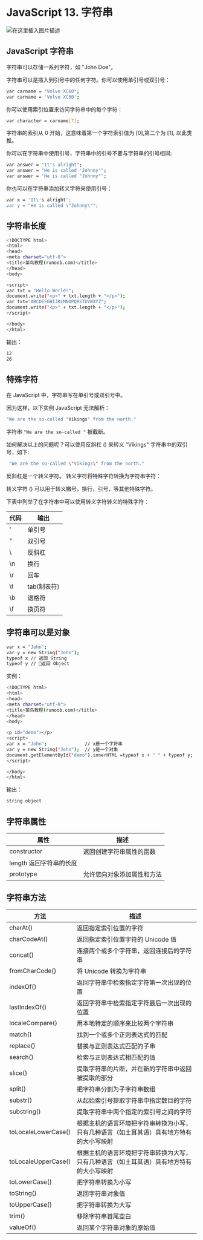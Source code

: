 #  JavaScript 13. 字符串


![在这里插入图片描述](https://img-blog.csdnimg.cn/2ef80786f6ed45019b228ac86039d916.png)


##  JavaScript 字符串
字符串可以存储一系列字符，如 "John Doe"。

字符串可以是插入到引号中的任何字符。你可以使用单引号或双引号：

```bash
var carname = "Volvo XC60";
var carname = 'Volvo XC60';
```

你可以使用索引位置来访问字符串中的每个字符：

```bash
var character = carname[7];
```

字符串的索引从 0 开始，这意味着第一个字符索引值为 [0],第二个为 [1], 以此类推。

你可以在字符串中使用引号，字符串中的引号不要与字符串的引号相同:

```bash
var answer = "It's alright";
var answer = "He is called 'Johnny'";
var answer = 'He is called "Johnny"';
```

你也可以在字符串添加转义字符来使用引号：

```bash
var x = 'It\'s alright';
var y = "He is called \"Johnny\"";
```
##  字符串长度

```bash
<!DOCTYPE html>
<html>
<head> 
<meta charset="utf-8"> 
<title>菜鸟教程(runoob.com)</title> 
</head>
<body>

<script>
var txt = "Hello World!";
document.write("<p>" + txt.length + "</p>");
var txt="ABCDEFGHIJKLMNOPQRSTUVWXYZ";
document.write("<p>" + txt.length + "</p>");
</script>

</body>
</html>
```
输出：

```bash
12
26
```
##  特殊字符
在 JavaScript 中，字符串写在单引号或双引号中。

因为这样，以下实例 JavaScript 无法解析：

 

```bash
"We are the so-called "Vikings" from the north."
```

字符串 `"We are the so-called "` 被截断。

如何解决以上的问题呢？可以使用反斜杠 (\) 来转义 "Vikings" 字符串中的双引号，如下:

```bash
 "We are the so-called \"Vikings\" from the north."
```

 反斜杠是一个转义字符。 转义字符将特殊字符转换为字符串字符：

转义字符 (\) 可以用于转义撇号，换行，引号，等其他特殊字符。

下表中列举了在字符串中可以使用转义字符转义的特殊字符：

| 代码 | 输出  |
|----|-----|
| \' | 单引号 |
| \" | 双引号 |
| \\ | 反斜杠 |
| \n | 换行  |
| \r | 回车  |
|\t    |  tab(制表符)   |
| \b | 退格符 |
| \f | 换页符 |

##  字符串可以是对象

```bash
var x = "John";
var y = new String("John");
typeof x // 返回 String
typeof y // 返回 Object
```
实例：

```bash
<!DOCTYPE html>
<html>
<head> 
<meta charset="utf-8"> 
<title>菜鸟教程(runoob.com)</title> 
</head>
<body>
	
<p id="demo"></p>
<script>
var x = "John";              // x是一个字符串
var y = new String("John");  // y是一个对象
document.getElementById("demo").innerHTML =typeof x + " " + typeof y;
</script>

</body>
</html>
```
输出：

```bash
string object
```

##   字符串属性
|属性|	描述|
|--|--|
|constructor|	返回创建字符串属性的函数|
|length	返回字符串的长度|
|prototype|	允许您向对象添加属性和方法|

##  字符串方法
| 方法                  | 描述                                           |
|---------------------|----------------------------------------------|
| charAt()            | 返回指定索引位置的字符                                  |
| charCodeAt()        | 返回指定索引位置字符的 Unicode 值                        |
| concat()            | 连接两个或多个字符串，返回连接后的字符串                         |
| fromCharCode()      | 将 Unicode 转换为字符串                             |
| indexOf()           | 返回字符串中检索指定字符第一次出现的位置                         |
| lastIndexOf()       | 返回字符串中检索指定字符最后一次出现的位置                        |
| localeCompare()     | 用本地特定的顺序来比较两个字符串                             |
| match()             | 找到一个或多个正则表达式的匹配                              |
| replace()           | 替换与正则表达式匹配的子串                                |
| search()            | 检索与正则表达式相匹配的值                                |
| slice()             | 提取字符串的片断，并在新的字符串中返回被提取的部分                    |
| split()             | 把字符串分割为子字符串数组                                |
| substr()            | 从起始索引号提取字符串中指定数目的字符                          |
| substring()         | 提取字符串中两个指定的索引号之间的字符                          |
| toLocaleLowerCase() | 根据主机的语言环境把字符串转换为小写，只有几种语言（如土耳其语）具有地方特有的大小写映射 |
| toLocaleUpperCase() | 根据主机的语言环境把字符串转换为大写，只有几种语言（如土耳其语）具有地方特有的大小写映射 |
| toLowerCase()       | 把字符串转换为小写                                    |
| toString()          | 返回字符串对象值                                     |
| toUpperCase()       | 把字符串转换为大写                                    |
| trim()              | 移除字符串首尾空白                                    |
| valueOf()           | 返回某个字符串对象的原始值                                |


